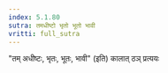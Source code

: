 ```yaml
---
index: 5.1.80
sutra: तमधीष्टो भृतो भूतो भावी
vritti: full_sutra
---
```


"तम् अधीष्टः, भृतः,  भूतः,  भावी" (इति) कालात् ठञ् प्रत्ययः 